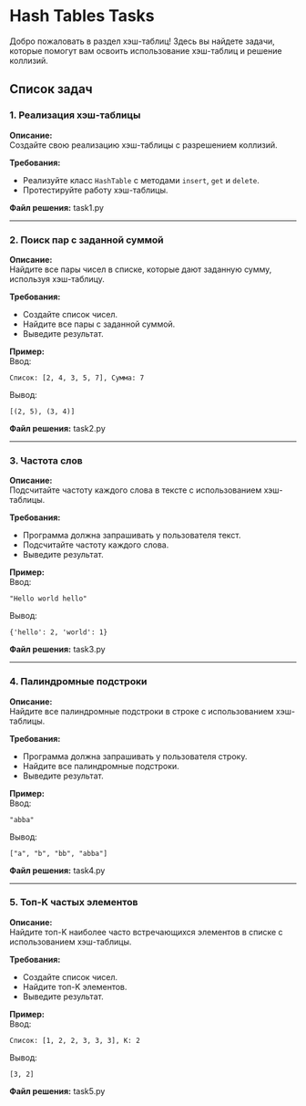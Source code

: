# Hash Tables Tasks

Добро пожаловать в раздел хэш-таблиц! Здесь вы найдете задачи, которые помогут вам освоить использование хэш-таблиц и решение коллизий.

## Список задач

### 1. Реализация хэш-таблицы
**Описание:**  
Создайте свою реализацию хэш-таблицы с разрешением коллизий.  

**Требования:**  
- Реализуйте класс `HashTable` с методами `insert`, `get` и `delete`.
- Протестируйте работу хэш-таблицы.

**Файл решения:** task1.py

---

### 2. Поиск пар с заданной суммой
**Описание:**  
Найдите все пары чисел в списке, которые дают заданную сумму, используя хэш-таблицу.  

**Требования:**  
- Создайте список чисел.
- Найдите все пары с заданной суммой.
- Выведите результат.

**Пример:**  
Ввод:  
~~~
Список: [2, 4, 3, 5, 7], Сумма: 7
~~~
Вывод:  
~~~
[(2, 5), (3, 4)]
~~~

**Файл решения:** task2.py

---

### 3. Частота слов
**Описание:**  
Подсчитайте частоту каждого слова в тексте с использованием хэш-таблицы.  

**Требования:**  
- Программа должна запрашивать у пользователя текст.
- Подсчитайте частоту каждого слова.
- Выведите результат.

**Пример:**  
Ввод:  
~~~
"Hello world hello"
~~~
Вывод:  
~~~
{'hello': 2, 'world': 1}
~~~

**Файл решения:** task3.py

---

### 4. Палиндромные подстроки
**Описание:**  
Найдите все палиндромные подстроки в строке с использованием хэш-таблицы.  

**Требования:**  
- Программа должна запрашивать у пользователя строку.
- Найдите все палиндромные подстроки.
- Выведите результат.

**Пример:**  
Ввод:  
~~~
"abba"
~~~
Вывод:  
~~~
["a", "b", "bb", "abba"]
~~~

**Файл решения:** task4.py

---

### 5. Топ-K частых элементов
**Описание:**  
Найдите топ-K наиболее часто встречающихся элементов в списке с использованием хэш-таблицы.  

**Требования:**  
- Создайте список чисел.
- Найдите топ-K элементов.
- Выведите результат.

**Пример:**  
Ввод:  
~~~
Список: [1, 2, 2, 3, 3, 3], K: 2
~~~
Вывод:  
~~~
[3, 2]
~~~

**Файл решения:** task5.py